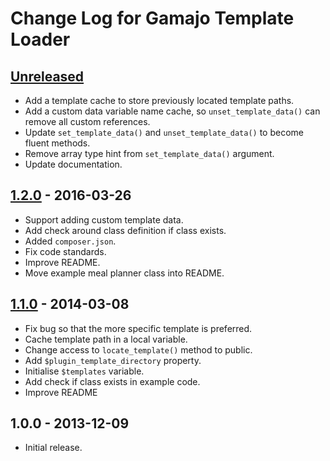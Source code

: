 # Change Log for Gamajo Template Loader

## [Unreleased]

- Add a template cache to store previously located template paths.
- Add a custom data variable name cache, so `unset_template_data()` can remove all custom references.
- Update `set_template_data()` and `unset_template_data()` to become fluent methods.
- Remove array type hint from `set_template_data()` argument.
- Update documentation.

## [1.2.0] - 2016-03-26

- Support adding custom template data.
- Add check around class definition if class exists.
- Added `composer.json`.
- Fix code standards.
- Improve README.
- Move example meal planner class into README.

## [1.1.0] - 2014-03-08

- Fix bug so that the more specific template is preferred.
- Cache template path in a local variable.
- Change access to `locate_template()` method to public.
- Add `$plugin_template_directory` property.
- Initialise `$templates` variable.
- Add check if class exists in example code.
- Improve README

## 1.0.0 - 2013-12-09

- Initial release.

[Unreleased]: https://github.com/GaryJones/Gamajo-Template-Loader/compare/1.2.0...HEAD
[1.2.0]: https://github.com/GaryJones/Gamajo-Template-Loader/compare/1.1.0...1.2.0
[1.1.0]: https://github.com/GaryJones/Gamajo-Template-Loader/compare/1.0.0...1.1.0
